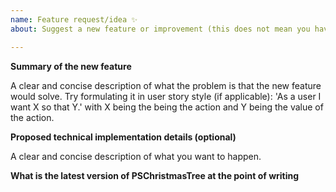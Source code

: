 ```yaml
---
name: Feature request/idea ✨
about: Suggest a new feature or improvement (this does not mean you have to implement it)

---
```


**Summary of the new feature**

A clear and concise description of what the problem is that the new feature would solve.
Try formulating it in user story style (if applicable):
'As a user I want X so that Y.' with X being the being the action and Y being the value of the action.

**Proposed technical implementation details (optional)**

A clear and concise description of what you want to happen.

**What is the latest version of PSChristmasTree at the point of writing**
